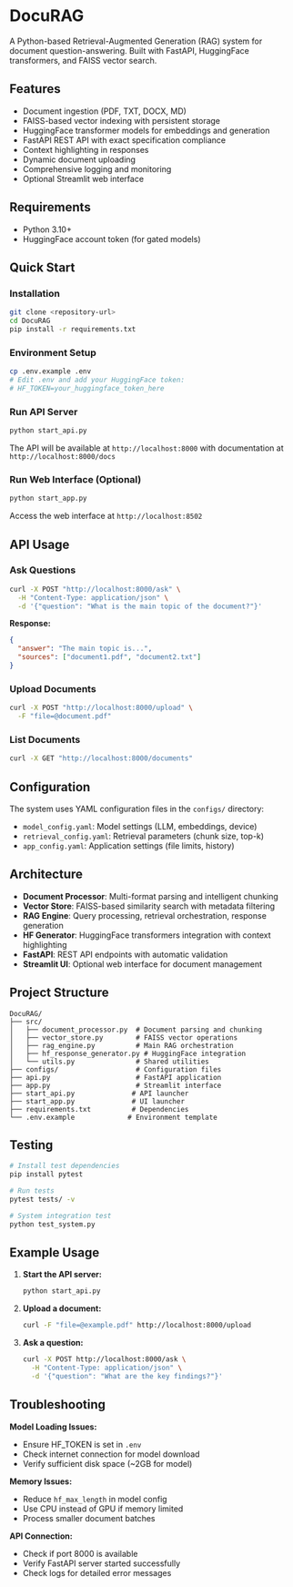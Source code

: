 # DocuRAG

A Python-based Retrieval-Augmented Generation (RAG) system for document question-answering. Built with FastAPI, HuggingFace transformers, and FAISS vector search.

## Features

- Document ingestion (PDF, TXT, DOCX, MD)
- FAISS-based vector indexing with persistent storage
- HuggingFace transformer models for embeddings and generation
- FastAPI REST API with exact specification compliance
- Context highlighting in responses
- Dynamic document uploading
- Comprehensive logging and monitoring
- Optional Streamlit web interface

## Requirements

- Python 3.10+
- HuggingFace account token (for gated models)

## Quick Start

### Installation

```bash
git clone <repository-url>
cd DocuRAG
pip install -r requirements.txt
```

### Environment Setup

```bash
cp .env.example .env
# Edit .env and add your HuggingFace token:
# HF_TOKEN=your_huggingface_token_here
```

### Run API Server

```bash
python start_api.py
```

The API will be available at `http://localhost:8000` with documentation at `http://localhost:8000/docs`

### Run Web Interface (Optional)

```bash
python start_app.py
```

Access the web interface at `http://localhost:8502`

## API Usage

### Ask Questions

```bash
curl -X POST "http://localhost:8000/ask" \
  -H "Content-Type: application/json" \
  -d '{"question": "What is the main topic of the document?"}'
```

**Response:**
```json
{
  "answer": "The main topic is...",
  "sources": ["document1.pdf", "document2.txt"]
}
```

### Upload Documents

```bash
curl -X POST "http://localhost:8000/upload" \
  -F "file=@document.pdf"
```

### List Documents

```bash
curl -X GET "http://localhost:8000/documents"
```

## Configuration

The system uses YAML configuration files in the `configs/` directory:

- `model_config.yaml`: Model settings (LLM, embeddings, device)
- `retrieval_config.yaml`: Retrieval parameters (chunk size, top-k)
- `app_config.yaml`: Application settings (file limits, history)

## Architecture

- **Document Processor**: Multi-format parsing and intelligent chunking
- **Vector Store**: FAISS-based similarity search with metadata filtering  
- **RAG Engine**: Query processing, retrieval orchestration, response generation
- **HF Generator**: HuggingFace transformers integration with context highlighting
- **FastAPI**: REST API endpoints with automatic validation
- **Streamlit UI**: Optional web interface for document management

## Project Structure

```
DocuRAG/
├── src/
│   ├── document_processor.py  # Document parsing and chunking
│   ├── vector_store.py        # FAISS vector operations  
│   ├── rag_engine.py          # Main RAG orchestration
│   ├── hf_response_generator.py # HuggingFace integration
│   └── utils.py               # Shared utilities
├── configs/                   # Configuration files
├── api.py                     # FastAPI application
├── app.py                     # Streamlit interface
├── start_api.py              # API launcher
├── start_app.py              # UI launcher
├── requirements.txt          # Dependencies
└── .env.example             # Environment template
```

## Testing

```bash
# Install test dependencies
pip install pytest

# Run tests
pytest tests/ -v

# System integration test
python test_system.py
```

## Example Usage

1. **Start the API server:**
   ```bash
   python start_api.py
   ```

2. **Upload a document:**
   ```bash
   curl -F "file=@example.pdf" http://localhost:8000/upload
   ```

3. **Ask a question:**
   ```bash
   curl -X POST http://localhost:8000/ask \
     -H "Content-Type: application/json" \
     -d '{"question": "What are the key findings?"}'
   ```

## Troubleshooting

**Model Loading Issues:**
- Ensure HF_TOKEN is set in `.env`
- Check internet connection for model download
- Verify sufficient disk space (~2GB for model)

**Memory Issues:**
- Reduce `hf_max_length` in model config
- Use CPU instead of GPU if memory limited
- Process smaller document batches

**API Connection:**
- Check if port 8000 is available
- Verify FastAPI server started successfully
- Check logs for detailed error messages